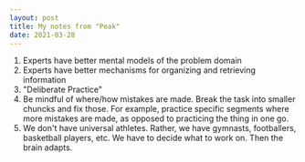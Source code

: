 ```yaml
---
layout: post
title: My notes from "Peak"
date: 2021-03-28
---
```

1. Experts have better mental models of the problem domain 
2. Experts have better mechanisms for organizing and retrieving information 
3. "Deliberate Practice"
4. Be mindful of where/how mistakes are made. Break the task into smaller chuncks and fix those. For example, practice specific segments where more mistakes are made, as opposed to practicing the thing in one go. 
5. We don't have universal athletes. Rather, we have gymnasts, footballers, basketball players, etc. We have to decide what to work on. Then the brain adapts. 
